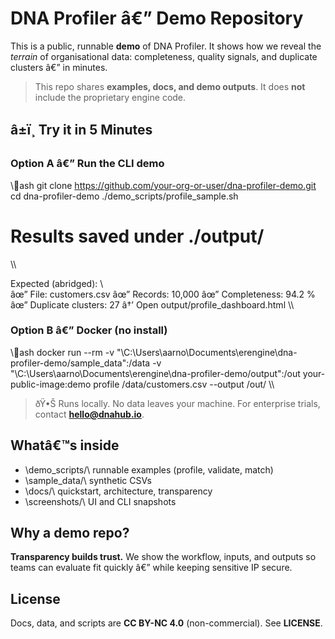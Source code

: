 ﻿# DNA Profiler â€” Demo Repository

This is a public, runnable **demo** of DNA Profiler. It shows how we reveal the *terrain* of organisational data: completeness, quality signals, and duplicate clusters â€” in minutes.

> This repo shares **examples, docs, and demo outputs**. It does **not** include the proprietary engine code.

## â±ï¸ Try it in 5 Minutes

### Option A â€” Run the CLI demo
\\\ash
git clone https://github.com/your-org-or-user/dna-profiler-demo.git
cd dna-profiler-demo
./demo_scripts/profile_sample.sh
# Results saved under ./output/
\\\

Expected (abridged):
\\\
âœ” File: customers.csv
âœ” Records: 10,000
âœ” Completeness: 94.2 %
âœ” Duplicate clusters: 27
â†’ Open output/profile_dashboard.html
\\\

### Option B â€” Docker (no install)
\\\ash
docker run --rm -v "\C:\Users\aarno\Documents\erengine\dna-profiler-demo/sample_data":/data -v "\C:\Users\aarno\Documents\erengine\dna-profiler-demo/output":/out 
  your-public-image:demo profile /data/customers.csv --output /out/
\\\

> ðŸ•Š Runs locally. No data leaves your machine. For enterprise trials, contact **hello@dnahub.io**.

## Whatâ€™s inside
- \demo_scripts/\ runnable examples (profile, validate, match)
- \sample_data/\ synthetic CSVs
- \docs/\ quickstart, architecture, transparency
- \screenshots/\ UI and CLI snapshots

## Why a demo repo?
**Transparency builds trust.** We show the workflow, inputs, and outputs so teams can evaluate fit quickly â€” while keeping sensitive IP secure.

## License
Docs, data, and scripts are **CC BY-NC 4.0** (non-commercial). See **LICENSE**.